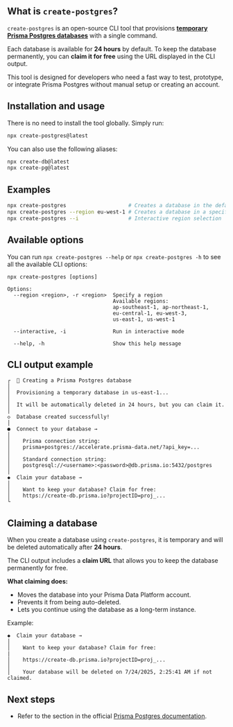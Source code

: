 ## **What is `create-postgres`?**

`create-postgres` is an open-source CLI tool that provisions [**temporary Prisma Postgres databases**](https://www.prisma.io/postgres?utm_source=create_db_npm_docs) with a single command.

Each database is available for **24 hours** by default. To keep the database permanently, you can **claim it for free** using the URL displayed in the CLI output.

This tool is designed for developers who need a fast way to test, prototype, or integrate Prisma Postgres without manual setup or creating an account.

## **Installation and usage**

There is no need to install the tool globally. Simply run:

```bash
npx create-postgres@latest
```

You can also use the following aliases:

```bash
npx create-db@latest
npx create-pg@latest
```

## **Examples**

```bash
npx create-postgres                    # Creates a database in the default region
npx create-postgres --region eu-west-1 # Creates a database in a specific region
npx create-postgres --i                # Interactive region selection

```

## **Available options**

You can run `npx create-postgres --help` or `npx create-postgres -h` to see all the available CLI options:

```
npx create-postgres [options]

Options:
  --region <region>, -r <region>  Specify a region
                                  Available regions:
                                  ap-southeast-1, ap-northeast-1,
                                  eu-central-1, eu-west-3,
                                  us-east-1, us-west-1

  --interactive, -i               Run in interactive mode

  --help, -h                      Show this help message

```

## **CLI output example**

```
┌  🚀 Creating a Prisma Postgres database
│
│  Provisioning a temporary database in us-east-1...
│
│  It will be automatically deleted in 24 hours, but you can claim it.
│
◇  Database created successfully!
│
●  Connect to your database →
│
│    Prisma connection string:
│    prisma+postgres://accelerate.prisma-data.net/?api_key=...
│
│    Standard connection string:
│    postgresql://<username>:<password>@db.prisma.io:5432/postgres
│
◆  Claim your database →
│
│    Want to keep your database? Claim for free:
│    https://create-db.prisma.io?projectID=proj_...
└

```

## **Claiming a database**

When you create a database using `create-postgres`, it is temporary and will be deleted automatically after **24 hours**.

The CLI output includes a **claim URL** that allows you to keep the database permanently for free.

**What claiming does:**

- Moves the database into your Prisma Data Platform account.
- Prevents it from being auto-deleted.
- Lets you continue using the database as a long-term instance.

Example:

```
◆  Claim your database →
│
│    Want to keep your database? Claim for free:
|
│    https://create-db.prisma.io?projectID=proj_...
│
│    Your database will be deleted on 7/24/2025, 2:25:41 AM if not claimed.
```

## **Next steps**

- Refer to the section in the official [Prisma Postgres documentation](https://www.prisma.io/docs/postgres/introduction/npx-create-db).
